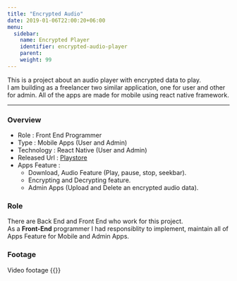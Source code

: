 ```yaml
---
title: "Encrypted Audio"
date: 2019-01-06T22:00:20+06:00
menu:
  sidebar:
    name: Encrypted Player
    identifier: encrypted-audio-player
    parent: 
    weight: 99
---
```


This is a project about an audio player with encrypted data to play.  
I am building as a freelancer two similar application, one for user and other for admin.
All of the apps are made for mobile using react native framework.

---
### Overview
- Role : Front End Programmer
- Type : Mobile Apps (User and Admin)
- Technology : React Native (User and Admin)
- Released Url : [Playstore](https://play.google.com/store/apps/details?id=com.ajtencryptedplayer)
- Apps Feature : 
  - Download, Audio Feature (Play, pause, stop, seekbar).
  - Encrypting and Decrypting feature.
  - Admin Apps (Upload and Delete an encrypted audio data).

### Role
There are Back End and Front End who work for this project.  
As a **Front-End** programmer I had responsiblity to implement, maintain all of Apps Feature for Mobile and Admin Apps.

### Footage
Video footage
{{<youtube imrwsr3XUfc>}}